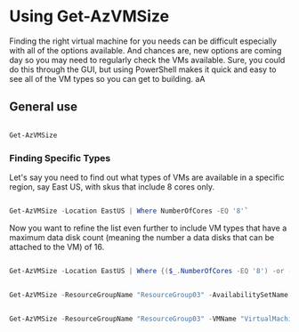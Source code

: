 # Using Get-AzVMSize 

Finding the right virtual machine for you needs can be difficult especially with all of the options available. And chances are, new options are coming day so you may need to regularly check the VMs available. Sure, you could do this through the GUI, but using PowerShell makes it quick and easy to see all of the VM types so you can get to building. aA

## General use

```PowerShell

Get-AzVMSize

```

### Finding Specific Types
Let's say you need to find out what types of VMs are available in a specific region, say East US, with skus that include 8 cores only.

```PowerShell

Get-AzVMSize -Location EastUS | Where NumberOfCores -EQ '8'`

```

Now you want to refine the list even further to include VM types that have a maximum data disk count (meaning the number a data disks that can be attached to the VM) of 16.

```PowerShell

Get-AzVMSize -Location EastUS | Where {($_.NumberOfCores -EQ '8') -or ($_.MaxDataDiskCount -eq '16')}

```

```PowerShell

Get-AzVMSize -ResourceGroupName "ResourceGroup03" -AvailabilitySetName "AvailabilitySet17"

```

```PowerShell

Get-AzVMSize -ResourceGroupName "ResourceGroup03" -VMName "VirtualMachine12"

```